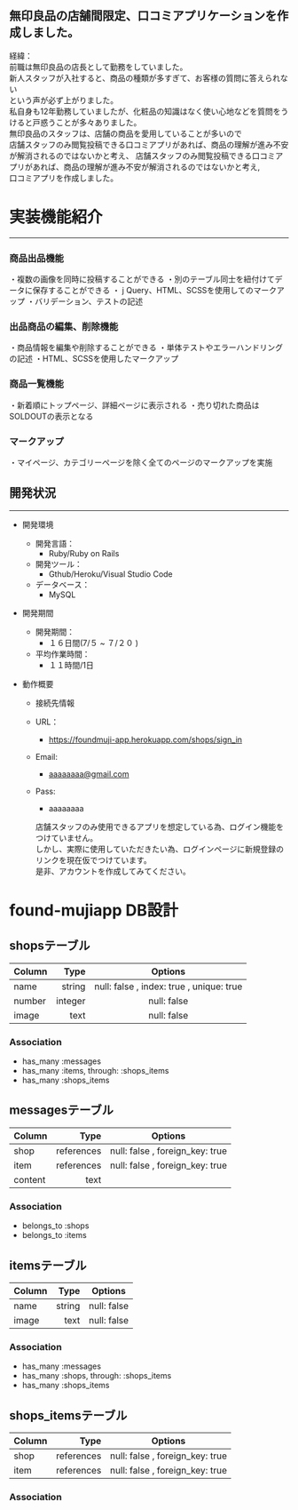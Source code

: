 
## 無印良品の店舗間限定、口コミアプリケーションを作成しました。

経緯：  
前職は無印良品の店長として勤務をしていました。   
新人スタッフが入社すると、商品の種類が多すぎて、お客様の質問に答えられない    
という声が必ず上がりました。  
私自身も12年勤務していましたが、化粧品の知識はなく使い心地などを質問をうけると戸惑うことが多々ありました。    
無印良品のスタッフは、店舗の商品を愛用していることが多いので  
店舗スタッフのみ閲覧投稿できる口コミアプリがあれば、商品の理解が進み不安が解消されるのではないかと考え、
店舗スタッフのみ閲覧投稿できる口コミアプリがあれば、商品の理解が進み不安が解消されるのではないかと考え,  
口コミアプリを作成しました。　　


# **実装機能紹介**
---


### 商品出品機能


・複数の画像を同時に投稿することができる
・別のテーブル同士を紐付けてデータに保存することができる
・ j Query、HTML、SCSSを使用してのマークアップ
・バリデーション、テストの記述


### 出品商品の編集、削除機能

・商品情報を編集や削除することができる
・単体テストやエラーハンドリングの記述
・HTML、SCSSを使用したマークアップ

### 商品一覧機能

・新着順にトップページ、詳細ページに表示される
・売り切れた商品はSOLDOUTの表示となる


### マークアップ
・マイページ、カテゴリーページを除く全てのページのマークアップを実施


## 開発状況
---


- 開発環境
    * 開発言語：
        * Ruby/Ruby on Rails
    * 開発ツール：
        * Gthub/Heroku/Visual Studio Code
    * データベース：
        * MySQL
- 開発期間
    * 開発期間：
        * １６日間(7/５ ~ ７/２０ )
    * 平均作業時間：
        * １１時間/1日

- 動作概要
    * 接続先情報
    * URL：
        * https://foundmuji-app.herokuapp.com/shops/sign_in
    * Email:
        * aaaaaaaa@gmail.com
    * Pass:
        * aaaaaaaa
        
        
      店舗スタッフのみ使用できるアプリを想定している為、ログイン機能をつけていません。  
      しかし、実際に使用していただきたい為、ログインページに新規登録のリンクを現在仮でつけています。  
      是非、アカウントを作成してみてください。
       




# found-mujiapp  DB設計
## shopsテーブル
| Column | Type | Options |
|:-------|-----:|:-------:|
| name | string | null: false , index: true , unique: true |
| number | integer | null: false |
| image | text | null: false |
### Association
- has_many :messages
- has_many :items, through: :shops_items
- has_many :shops_items

## messagesテーブル
| Column | Type | Options |
|:-------|-----:|:-------:|
| shop | references | null: false , foreign_key: true |
| item | references | null: false , foreign_key: true |
| content | text | |
### Association
- belongs_to :shops
- belongs_to :items

## itemsテーブル
| Column | Type | Options |
|:-------|-----:|:-------:|
| name | string | null: false |
| image | text | null: false |
### Association
- has_many :messages
- has_many :shops, through: :shops_items
- has_many :shops_items

## shops_itemsテーブル
| Column | Type | Options |
|:-------|-----:|:-------:|
| shop | references | null: false , foreign_key: true |
| item | references | null: false , foreign_key: true |
### Association

